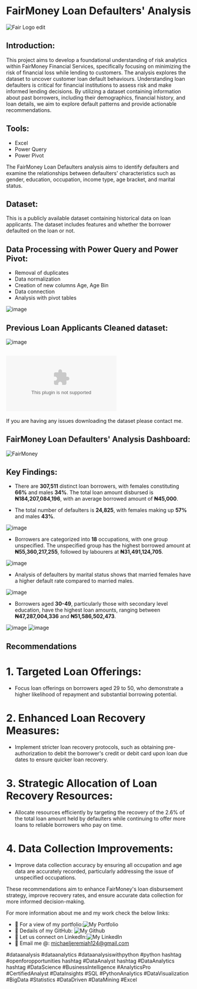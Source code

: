 # FairMoney Loan Defaulters' Analysis

![Fair Logo edit](https://github.com/user-attachments/assets/272e417d-5f83-49cd-9632-a896dc6ec62a)



## Introduction:
This project aims to develop a foundational understanding of risk analytics within FairMoney Financial Services, specifically focusing on minimizing the risk of financial loss while lending to customers. The analysis explores the dataset to uncover customer loan default behaviours. Understanding loan defaulters is critical for financial institutions to assess risk and make informed lending decisions. By utilizing a dataset containing information about past borrowers, including their demographics, financial history, and loan details, we aim to explore default patterns and provide actionable recommendations.

## Tools:
- Excel
- Power Query
- Power Pivot


The FairMoney Loan Defaulters analysis aims to identify defaulters and examine the relationships between defaulters' characteristics such as gender, education, occupation, income type, age bracket, and marital status. 


## Dataset:
This is a publicly available dataset containing historical data on loan applicants. The dataset includes features and whether the borrower defaulted on the loan or not.


## Data Processing with Power Query and Power Pivot:

- Removal of duplicates
- Data normalization
- Creation of new columns Age, Age Bin 
-  Data connection
-  Analysis with pivot tables
  
![image](https://github.com/mikeolaniyi/FairMoney_Loan_Defaulters/assets/120651356/ca0ce098-2223-4834-ab83-88e6c732b221)



## Previous Loan Applicants Cleaned dataset:
![image](https://github.com/mikeolaniyi/FairMoney_Loan_Defaulters/assets/120651356/f699eddb-f746-4566-b192-9512a7402608)

## ![Download Dataset Here](https://www.dropbox.com/scl/fi/e4f1ek9cazdi22cbk4pc6/FairMoney-Previous-Loan-Application.xlsx?rlkey=x3gkn60xa7skaqfia2rzo2i2f&st=ccwecnmg&dl=0)
If you are having any issues downloading the dataset please contact me.


## FairMoney Loan Defaulters' Analysis Dashboard:
![FairMoney](https://github.com/mikeolaniyi/FairMoney_Loan_Defaulters/assets/120651356/53dc0c4b-f180-44eb-9a04-00f6a206c56e)


## Key Findings:

- There are **307,511** distinct loan borrowers, with females constituting **66%** and males **34%**. The total loan amount disbursed is **₦184,207,084,196**, with an average borrowed amount of **₦45,000**.

- The total number of defaulters is **24,825**, with females making up **57%** and males **43%**.
  
![image](https://github.com/mikeolaniyi/FairMoney_Loan_Defaulters/assets/120651356/2dae360b-6f4f-4e95-a8b4-7ca1bb49e9f7)
  


- Borrowers are categorized into **18** occupations, with one group unspecified. The unspecified group has the highest borrowed amount at **₦55,360,217,255**, followed by labourers at **₦31,491,124,705**.

 ![image](https://github.com/mikeolaniyi/FairMoney_Loan_Defaulters/assets/120651356/6cc5fa16-8ea4-474a-abdf-5582c71869b9)
 

- Analysis of defaulters by marital status shows that married females have a higher default rate compared to married males.

![image](https://github.com/mikeolaniyi/FairMoney_Loan_Defaulters/assets/120651356/bf055df8-d6da-43ae-a251-9863e4436c5c)


- Borrowers aged **30-49**, particularly those with secondary level education, have the highest loan amounts, ranging between **₦47,287,004,336** and **₦51,586,502,473**.
  
![image](https://github.com/mikeolaniyi/FairMoney_Loan_Defaulters/assets/120651356/e82e451b-10f6-440f-a6cb-3980ed6de9c7)
 ![image](https://github.com/mikeolaniyi/FairMoney_Loan_Defaulters/assets/120651356/37d2c775-6bd0-4740-9cba-7fbdd15a5a7f)






## Recommendations


# 1. Targeted Loan Offerings:

  - Focus loan offerings on borrowers aged 29 to 50, who demonstrate a higher likelihood of repayment and substantial borrowing potential.



# 2. Enhanced Loan Recovery Measures:

  - Implement stricter loan recovery protocols, such as obtaining pre-authorization to debit the borrower's credit or debit card upon loan due dates to ensure quicker loan recovery.


# 3. Strategic Allocation of Loan Recovery Resources:

  - Allocate resources efficiently by targeting the recovery of the 2.6% of the total loan amount held by defaulters while continuing to offer more loans to reliable borrowers who pay on time.


# 4. Data Collection Improvements:

  - Improve data collection accuracy by ensuring all occupation and age data are accurately recorded, particularly addressing the issue of unspecified occupations.



These recommendations aim to enhance FairMoney's loan disbursement strategy, improve recovery rates, and ensure accurate data collection for more informed decision-making.


For more information about me and my work check the below links:
- 🔗 For a view of my portfolio:![My Portfolio](https://michaelolaniyij.vercel.app/)
- 🔗 Dedails of my GitHub: ![My Github](https://lnkd.in/drcvaDcV)
- 🔗 Let us connect on LinkedIn:![My LinkedIn](https://www.linkedin.com/in/michael-olaniyi-jeremiah/)
- 🔗 Email me @: michaeljeremiah124@gmail.com 




#dataanalysis #dataanalytics #dataanalysiswithpython #python hashtag #openforopportunities hashtag #DataAnalyst hashtag #DataAnalytics hashtag #DataScience #BusinessIntelligence #AnalyticsPro #CertifiedAnalyst #DataInsights #SQL #PythonAnalytics #DataVisualization #BigData #Statistics #DataDriven #DataMining #Excel
